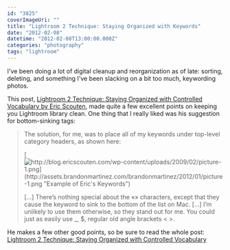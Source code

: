 ```yaml
---
id: "3825"
coverImageUri: ""
title: "Lightroom 2 Technique: Staying Organized with Keywords"
date: "2012-02-08"
datetime: "2012-02-08T13:00:00.000Z"
categories: "photography"
tags: "lightroom"
---
```


I've been doing a lot of digital cleanup and reorganization as of late: sorting, deleting, and something I've been slacking on a bit too much, keywording photos.

This post, [Lightroom 2 Technique: Staying Organized with Controlled Vocabulary by Eric Scouten](http://blog.ericscouten.com/2009/02/lightroom-2-technique-staying-organized-with-controlled-vocabulary/ "Lightroom 2 Technique: Staying Organized with Controlled Vocabulary by Eric Scouten"), made quite a few excellent points on keeping you Lightroom library clean. One thing that I really liked was his suggestion for bottom-sinking tags:

> The solution, for me, was to place all of my keywords under top-level category headers, as shown here:
> 
> [![http://blog.ericscouten.com/wp-content/uploads/2009/02/picture-1.png](http://assets.brandonmartinez.com/brandonmartinez/2012/01/picture-1.png "Example of Eric's Keywords")](http://assets.brandonmartinez.com/brandonmartinez/2012/01/picture-1.png)
> 
> \[…\] There’s nothing special about the «» characters, except that they cause the keyword to sink to the bottom of the list on Mac. \[…\] I’m unlikely to use them otherwise, so they stand out for me. You could just as easily use \_, $, regular old angle brackets < >.

He makes a few other good points, so be sure to read the whole post: [Lightroom 2 Technique: Staying Organized with Controlled Vocabulary](http://blog.ericscouten.com/2009/02/lightroom-2-technique-staying-organized-with-controlled-vocabulary/ "Lightroom 2 Technique: Staying Organized with Controlled Vocabulary by Eric Scouten")
